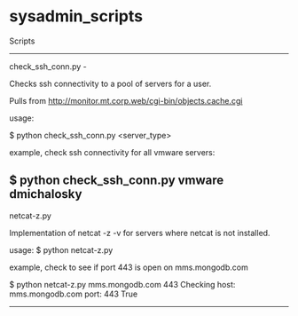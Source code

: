 sysadmin_scripts
================

Scripts

---------------------------------------------------------------------------------------
check_ssh_conn.py -

Checks ssh connectivity to a pool of servers for a user.

Pulls from http://monitor.mt.corp.web/cgi-bin/objects.cache.cgi

usage:

$ python check_ssh_conn.py <server_type> <user>

example, check ssh connectivity for all vmware servers:

$ python check_ssh_conn.py vmware dmichalosky
---------------------------------------------------------------------------------------

netcat-z.py

Implementation of netcat -z -v for servers where netcat is not installed.

usage:
$ python netcat-z.py <host> <port>

example, check to see if port 443 is open on mms.mongodb.com

$ python netcat-z.py mms.mongodb.com 443
Checking host: mms.mongodb.com port: 443
True

---------------------------------------------------------------------------------------
